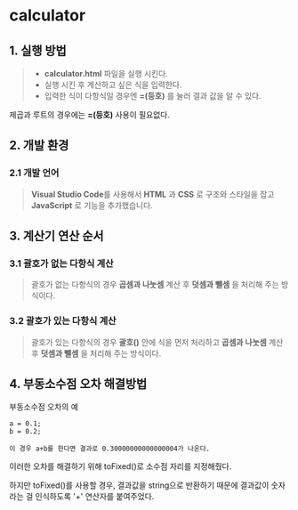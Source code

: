 # calculator

## 1. 실행 방법

> - **calculator.html** 파일을 실행 시킨다.
> - 실행 시킨 후 계산하고 싶은 식을 입력한다.
> - 입력한 식이 다항식일 경우엔 **=(등호)** 를 눌러 결과 값을 알 수 있다.

제곱과 루트의 경우에는 **=(등호)** 사용이 필요없다.


## 2. 개발 환경
### 2.1 개발 언어

>**Visual Studio Code**를 사용해서 **HTML** 과 **CSS** 로 구조와 스타일을 잡고 **JavaScript** 로 기능을 추가했습니다.


## 3. 계산기 연산 순서
### 3.1 괄호가 없는 다항식 계산
> 괄호가 없는 다항식의 경우 **곱셈과 나눗셈** 계산 후 **덧셈과 뺄셈** 을 처리해 주는 방식이다.

### 3.2 괄호가 있는 다항식 계산
> 괄호가 있는 다항식의 경우 **괄호()** 안에 식을 먼저 처리하고 **곱셈과 나눗셈** 계산 후 **덧셈과 뺄셈** 을 처리해 주는 방식이다.

## 4. 부동소수점 오차 해결방법
부동소수점 오차의 예

    a = 0.1;
    b = 0.2;
    
    이 경우 a+b를 한다면 결과로 0.30000000000000004가 나온다.
    
이러한 오차를 해결하기 위해 toFixed()로 소수점 자리를 지정해줬다.

하지만 toFixed()를 사용할 경우, 결과값을 string으로 반환하기 때문에 결과값이 숫자라는 걸 인식하도록 '+' 연산자를 붙여주었다.
